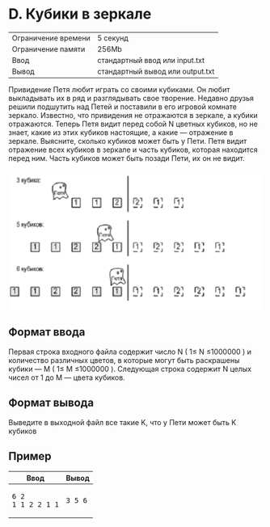   <div class="header">
      <h1 class="title">D. Кубики в зеркале</h1>
      <table>
         <tbody><tr class="time-limit">
            <td class="property-title">Ограничение времени</td>
            <td>5&nbsp;секунд</td>
         </tr>
         <tr class="memory-limit">
            <td class="property-title">Ограничение памяти</td>
            <td>256Mb</td>
         </tr>
         <tr class="input-file">
            <td class="property-title">Ввод</td>
            <td colspan="1">стандартный ввод или input.txt</td>
         </tr>
         <tr class="output-file">
            <td class="property-title">Вывод</td>
            <td colspan="1">стандартный вывод или output.txt</td>
         </tr>
      </tbody></table>
   </div>   
   <div class="legend"><span style="">
         <p>Привидение Петя любит играть со своими кубиками. Он любит выкладывать их в ряд и разглядывать свое творение. Недавно друзья
            решили подшутить над Петей и поставили в его игровой комнате зеркало. Известно, что привидения не отражаются в зеркале, а
            кубики отражаются. Теперь Петя видит перед собой N цветных кубиков, но не знает, какие из этих кубиков настоящие, а какие
            — отражение в зеркале. Выясните, сколько кубиков может быть у Пети. Петя видит отражение всех кубиков в зеркале и часть кубиков,
            которая находится перед ним. Часть кубиков может быть позади Пети, их он не видит.
         </p></span><p><img class="user-image" src="D. Cubes in a mirror.png"></p>
   </div>
   <h2>Формат ввода</h2>
   <div class="input-specification"><span style="">
         <p>Первая строка входного файла содержит число N ( 1≤ N ≤1000000 ) и количество различных цветов, в которые могут быть раскрашены
            кубики — M ( 1≤ M ≤1000000 ). Следующая строка содержит N целых чисел от 1 до M — цвета кубиков.
         </p></span><p></p>
   </div>
   <h2>Формат вывода</h2>
   <div class="output-specification"><span style="">
         <p>Выведите в выходной файл все такие K, что у Пети может быть K кубиков</p></span><p></p>
   </div>
   <h2>Пример</h2>
   <table class="sample-tests">
      <thead>
         <tr>
            <th>Ввод</th>
            <th>Вывод</th>
         </tr>
      </thead>
      <tbody>
         <tr>
            <td><pre>6 2
1 1 2 2 1 1
</pre></td>
            <td><pre>3 5 6
</pre></td>
         </tr>
      </tbody>
   </table>